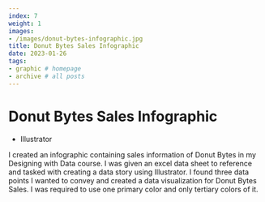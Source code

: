 ```yaml
---
index: 7
weight: 1
images:
- /images/donut-bytes-infographic.jpg
title: Donut Bytes Sales Infographic
date: 2023-01-26
tags:
- graphic # homepage
- archive # all posts
---
```


# Donut Bytes Sales Infographic
- Illustrator

I created an infographic containing sales information of Donut Bytes in my Designing with Data course. I was given an excel data sheet to reference and tasked with creating a data story using Illustrator. I found three data points I wanted to convey and created a data visualization for Donut Bytes Sales. I was required to use one primary color and only tertiary colors of it.
